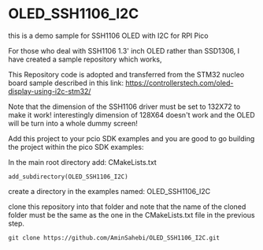 # OLED_SSH1106_I2C
this is a demo sample for SSH1106 OLED with I2C for RPI Pico

For those who deal with SSH1106 1.3' inch OLED rather than SSD1306, I have created a sample repository which works, 

This Repository code is adopted and transferred from the STM32 nucleo board sample described in this link: https://controllerstech.com/oled-display-using-i2c-stm32/


Note that the dimension of the SSH1106 driver must be set to 132X72 to make it work! interestingly dimension of 128X64 doesn't work and the OLED will be turn into a whole dummy screen! 


Add this project to your pcio SDK examples and you are good to go building the project within the pico SDK examples:


In the main root directory add: 
CMakeLists.txt
```
add_subdirectory(OLED_SSH1106_I2C)
```

create a directory in the examples named: OLED_SSH1106_I2C

clone this repository into that folder and note that the name of the cloned folder must be the same as the one in the CMakeLists.txt file in the previous step.

```
git clone https://github.com/AminSahebi/OLED_SSH1106_I2C.git 

```
